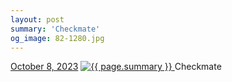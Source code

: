 ```yaml
---
layout: post
summary: 'Checkmate'
og_image: 82-1280.jpg
---
```


<p>
  <time>
    <a href="/82">October 8, 2023</a>
  </time>
  <a href="/82">
    <img src="{{ site.assets_url }}/82-640.jpg" srcset="{{ site.assets_url }}/82-320.jpg 320w, {{ site.assets_url }}/82-640.jpg 640w, {{ site.assets_url }}/82-960.jpg 960w, {{ site.assets_url }}/82-1280.jpg 1280w" sizes="(min-width: 700px) 50vw, calc(100vw - 2rem)" alt="{{ page.summary }}" />
  </a>
  <span>Checkmate</span>
</p>
